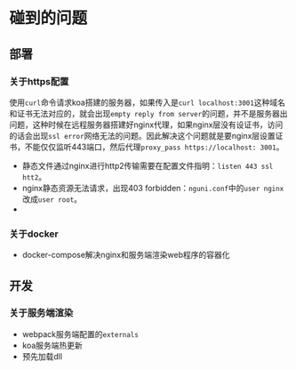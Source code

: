 # 碰到的问题

## 部署

### 关于https配置

使用`curl`命令请求koa搭建的服务器，如果传入是`curl localhost:3001`这种域名和证书无法对应的，就会出现`empty reply from server`的问题，并不是服务器出问题，这种时候在远程服务器搭建好nginx代理，如果nginx层没有设证书，访问的话会出现`ssl error`网络无法的问题。因此解决这个问题就是要nginx层设置证书，不能仅仅监听443端口，然后代理`proxy_pass https://localhost: 3001`。

- 静态文件通过nginx进行http2传输需要在配置文件指明：`listen 443 ssl htt2`。
- nginx静态资源无法请求，出现403 forbidden：`nguni.conf`中的`user nginx`改成`user root`。
- 

### 关于docker

- docker-compose解决nginx和服务端渲染web程序的容器化



## 开发

### 关于服务端渲染

- webpack服务端配置的`externals`
- koa服务端热更新
- 预先加载dll

